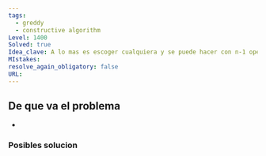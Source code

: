 ```yaml
---
tags:
  - greddy
  - constructive algorithm
Level: 1400
Solved: true
Idea_clave: A lo mas es escoger cualquiera y se puede hacer con n-1 operaciones, entonces el punto que se debe escoger debe ser el que mas aparece
MIstakes: 
resolve_again_obligatory: false
URL: 
---
```


## De que va el problema

- 

### Posibles solucion
